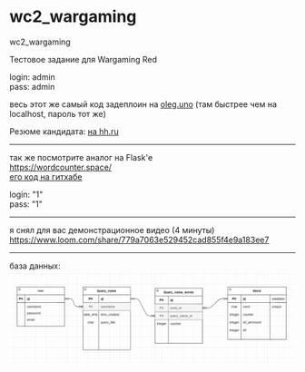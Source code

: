 # wc2_wargaming
wc2_wargaming

Тестовое задание для Wargaming Red

login: admin   
pass: admin


весь этот же самый код задеплоин на [oleg.uno](http://oleg.uno) (там быстрее чем на localhost, пароль тот же)

Резюме кандидата: [на hh.ru ](https://hh.ru/resume/26069c21ff093a66300039ed1f42643365576b)


--------
так же посмотрите аналог на Flask'e    
https://wordcounter.space/     
[его код на гитхабе](https://github.com/oruchkin/cs50s-web/tree/master/project%201%20-%20wiki)

login: "1"   
pass: "1"

--------
я снял для вас демонстрационное видео (4 минуты)   
https://www.loom.com/share/779a7063e529452cad855f4e9a183ee7

--------
база данных:   
![baza_dannyh](https://github.com/oruchkin/wc2_wargaming/blob/main/db%20model.png?raw=true)
